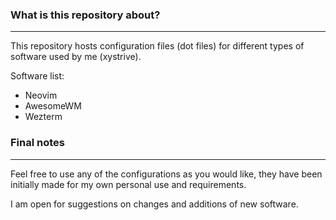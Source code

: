 ### What is this repository about?
---
This repository hosts configuration files (dot files) for different types of software used by me (xystrive).

Software list:
- Neovim
- AwesomeWM
- Wezterm

### Final notes
---
Feel free to use any of the configurations as you would like, they have been initially made for my own personal use and requirements.

I am open for suggestions on changes and additions of new software.
